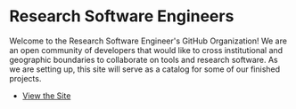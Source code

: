 # Research Software Engineers

Welcome to the Research Software Engineer's GitHub Organization! We are an open
community of developers that would like to cross institutional and geographic
boundaries to collaborate on tools and research software. As we are setting up,
this site will serve as a catalog for some of our finished projects.

 - [View the Site](https://rseng.github.io/)
